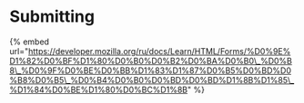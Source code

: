 # Submitting

{% embed url="https://developer.mozilla.org/ru/docs/Learn/HTML/Forms/%D0%9E%D1%82%D0%BF%D1%80%D0%B0%D0%B2%D0%BA%D0%B0\_%D0%B8\_%D0%9F%D0%BE%D0%BB%D1%83%D1%87%D0%B5%D0%BD%D0%B8%D0%B5\_%D0%B4%D0%B0%D0%BD%D0%BD%D1%8B%D1%85\_%D1%84%D0%BE%D1%80%D0%BC%D1%8B" %}



